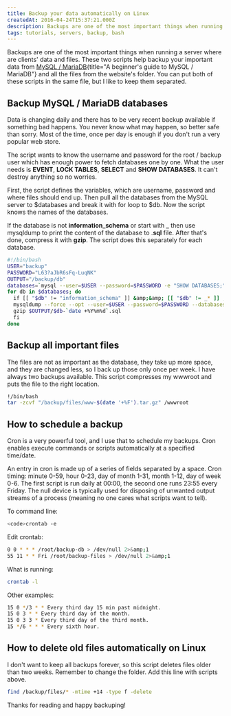 ```yaml
---
title: Backup your data automatically on Linux
createdAt: 2016-04-24T15:37:21.000Z
description: Backups are one of the most important things when running a server  and these scripts help backup your important data automatically.
tags: tutorials, servers, backup, bash
---
```


Backups are one of the most important things when running a server where are clients' data and files. These two scripts help backup your important data from [MySQL / MariaDB](/blog/mysql){title="A beginner's guide to MySQL / MariaDB"} and all the files from the website's folder. You can put both of these scripts in the same file, but I like to keep them separated.

## Backup MySQL / MariaDB databases

Data is changing daily and there has to be very recent backup available if something bad happens. You never know what may happen, so better safe than sorry. Most of the time, once per day is enough if you don't run a very popular web store.

The script wants to know the username and password for the root / backup user which has enough power to fetch databases one by one. What the user needs is **EVENT**, **LOCK TABLES**, **SELECT** and **SHOW DATABASES**. It can't destroy anything so no worries.

First, the script defines the variables, which are username, password and where files should end up. Then pull all the databases from the MySQL server to $databases and break it with for loop to $db. Now the script knows the names of the databases.

If the database is not **information_schema** or start with **_** then use mysqldump to print the content of the database to .**sql** file. After that's done, compress it with **gzip**. The script does this separately for each database.

```Bash
#!/bin/bash
USER="backup"
PASSWORD="L63?aJbR6sFq-LuqNK"
OUTPUT="/backup/db"
databases=`mysql --user=$USER --password=$PASSWORD -e "SHOW DATABASES;" | tr -d "| " | grep -v Database`
for db in $databases; do
  if [[ "$db" != "information_schema" ]] &amp;&amp; [[ "$db" != _* ]] ; then
  mysqldump --force --opt --user=$USER --password=$PASSWORD --databases $db > $OUTPUT/$db-`date +%Y%m%d`.sql
  gzip $OUTPUT/$db-`date +%Y%m%d`.sql
  fi
done
```

## Backup all important files

The files are not as important as the database, they take up more space, and they are changed less, so I back up those only once per week. I have always two backups available. This script compresses my wwwroot and puts the file to the right location.

```Bash
!/bin/bash
tar -zcvf "/backup/files/www-$(date '+%F').tar.gz" /wwwroot
```

## How to schedule a backup

Cron is a very powerful tool, and I use that to schedule my backups. Cron enables execute commands or scripts automatically at a specified time/date.

An entry in cron is made up of a series of fields separated by a space. Cron timing: minute 0-59, hour 0-23, day of month 1-31, month 1-12, day of week 0-6. The first script is run daily at 00:00, the second one runs 23:55 every Friday. The null device is typically used for disposing of unwanted output streams of a process (meaning no one cares what scripts want to tell).

To command line:

```Bash
<code>crontab -e
```

Edit crontab:

```Bash
0 0 * * * /root/backup-db > /dev/null 2>&amp;1
55 11 * * Fri /root/backup-files > /dev/null 2>&amp;1
```

What is running:

```Bash
crontab -l
```

Other examples:

```Bash
15 0 */3 * * Every third day 15 min past midnight.
15 0 3 * * Every third day of the month.
15 0 3 3 * Every third day of the third month.
15 */6 * * * Every sixth hour.
```

## How to delete old files automatically on Linux

I don't want to keep all backups forever, so this script deletes files older than two weeks. Remember to change the folder. Add this line with scripts above.

```Bash
find /backup/files/* -mtime +14 -type f -delete
```

Thanks for reading and happy backuping!